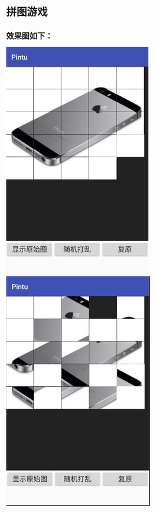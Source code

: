 # 拼图游戏

## 效果图如下：
<img src = "https://github.com/jinhuizxc/Pintu/blob/master/screenshots/img1.jpg"/> <img src = "https://github.com/jinhuizxc/Pintu/blob/master/screenshots/img2.jpg"/>
